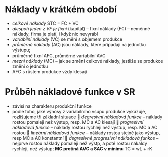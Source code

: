 # Náklady v krátkém období
- *celkové náklady* STC = FC + VC
- *alespoň jeden z VF je fixní* (kapitál) – fixní náklady (FC) – neměnné náklady, firma je platí, i když nic nevyrábí
- *variabilní náklady* (VC) se mění s objemem produkce
- *průměrné náklady* (AC) jsou náklady, které připadají na jednotku výstupu;
- průměrné fixní AFC, průměrné variabilní AVC
- *mezní náklady* (MC) – jak se změní celkové náklady, jestliže se produkce změní o jednotku
- AFC s růstem produkce vždy klesají
# Průběh nákladové funkce v SR
- závisí na charakteru produkční funkce
- podle toho, jaké výnosy z variabilního vsupu produkce vykazuje, rozlišujeme tři základní situace
 *degresivní nákladová funkce* – náklady rostou pomaleji než výstup, resp. MC a AC klesají
 *progresivní nákladová funkce* – náklady rostou rychleji než výstup, resp. MC a AC rostou
 *lineární nákladová funkce* – náklady rostou stejně jako výstup, resp MC a AC konstantní
 *degresivně progresivní nákladová funkce* – nejprve rostou náklady pomaleji než výstp, a poté rostou nákaldy rychleji, než výstup; **MC protíná AVC a SAC v minimu**
TC = wL + rK